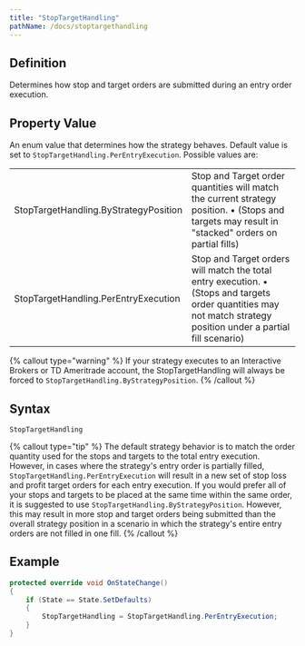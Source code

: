 ```yaml
---
title: "StopTargetHandling"
pathName: /docs/stoptargethandling
---
```


## Definition

Determines how stop and target orders are submitted during an entry order execution.

## Property Value

An enum value that determines how the strategy behaves. Default value is set to `StopTargetHandling.PerEntryExecution`. Possible values are:

|  |  |
| --- | --- |
| StopTargetHandling.ByStrategyPosition | Stop and Target order quantities will match the current strategy position. &bull; (Stops and targets may result in "stacked" orders on partial fills) |
| StopTargetHandling.PerEntryExecution | Stop and Target orders will match the total entry execution. &bull; (Stops and targets order quantities may not match strategy position under a partial fill scenario) |

{% callout type="warning" %}
If your strategy executes to an Interactive Brokers or TD Ameritrade account, the StopTargetHandling will always be forced to `StopTargetHandling.ByStrategyPosition`.
{% /callout %}

## Syntax

`StopTargetHandling`

{% callout type="tip" %}
The default strategy behavior is to match the order quantity used for the stops and targets to the total entry execution. However, in cases where the strategy's entry order is partially filled, `StopTargetHandling.PerEntryExecution` will result in a new set of stop loss and profit target orders for each entry execution. If you would prefer all of your stops and targets to be placed at the same time within the same order, it is suggested to use `StopTargetHandling.ByStrategyPosition`. However, this may result in more stop and target orders being submitted than the overall strategy position in a scenario in which the strategy's entire entry orders are not filled in one fill.
{% /callout %}

## Example

```csharp
protected override void OnStateChange()
{
    if (State == State.SetDefaults)
    {
        StopTargetHandling = StopTargetHandling.PerEntryExecution;
    }
}
```
